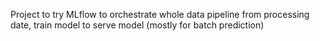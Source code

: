 Project to try MLflow to orchestrate whole data pipeline from processing date, train model to serve model (mostly for batch prediction)
